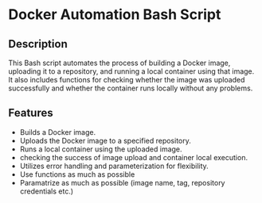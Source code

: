 # Docker Automation Bash Script

## Description
This Bash script automates the process of building a Docker image, uploading it to a repository, and running a local container using that image. It also includes functions for checking whether the image was uploaded successfully and whether the container runs locally without any problems.

## Features
- Builds a Docker image.
- Uploads the Docker image to a specified repository.
- Runs a local container using the uploaded image.
- checking the success of image upload and container local execution.
- Utilizes error handling and parameterization for flexibility.
- Use functions as much as possible
- Paramatrize as much as possible (image name, tag, repository credentials etc.)
